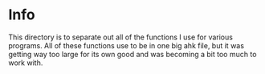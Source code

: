 # Info
This directory is to separate out all of the functions I use for various programs. All of these functions use to be in one big ahk file, but it was getting way too large for its own good and was becoming a bit too much to work with.